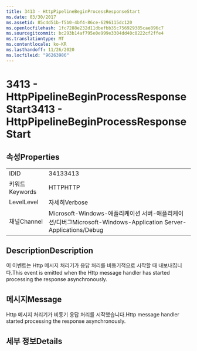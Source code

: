 ```yaml
---
title: 3413 - HttpPipelineBeginProcessResponseStart
ms.date: 03/30/2017
ms.assetid: 85c4d51b-f5b0-4bf4-86ce-6296115dc120
ms.openlocfilehash: 1fc7288e232d11dbefbb35c756929385cae896c7
ms.sourcegitcommit: bc293b14af795e0e999e3304dd40c0222cf2ffe4
ms.translationtype: MT
ms.contentlocale: ko-KR
ms.lasthandoff: 11/26/2020
ms.locfileid: "96263986"
---
```

# <a name="3413---httppipelinebeginprocessresponsestart"></a><span data-ttu-id="2cb3a-102">3413 - HttpPipelineBeginProcessResponseStart</span><span class="sxs-lookup"><span data-stu-id="2cb3a-102">3413 - HttpPipelineBeginProcessResponseStart</span></span>

## <a name="properties"></a><span data-ttu-id="2cb3a-103">속성</span><span class="sxs-lookup"><span data-stu-id="2cb3a-103">Properties</span></span>  
  
|||  
|-|-|  
|<span data-ttu-id="2cb3a-104">ID</span><span class="sxs-lookup"><span data-stu-id="2cb3a-104">ID</span></span>|<span data-ttu-id="2cb3a-105">3413</span><span class="sxs-lookup"><span data-stu-id="2cb3a-105">3413</span></span>|  
|<span data-ttu-id="2cb3a-106">키워드</span><span class="sxs-lookup"><span data-stu-id="2cb3a-106">Keywords</span></span>|<span data-ttu-id="2cb3a-107">HTTP</span><span class="sxs-lookup"><span data-stu-id="2cb3a-107">HTTP</span></span>|  
|<span data-ttu-id="2cb3a-108">Level</span><span class="sxs-lookup"><span data-stu-id="2cb3a-108">Level</span></span>|<span data-ttu-id="2cb3a-109">자세히</span><span class="sxs-lookup"><span data-stu-id="2cb3a-109">Verbose</span></span>|  
|<span data-ttu-id="2cb3a-110">채널</span><span class="sxs-lookup"><span data-stu-id="2cb3a-110">Channel</span></span>|<span data-ttu-id="2cb3a-111">Microsoft-Windows-애플리케이션 서버-애플리케이션/디버그</span><span class="sxs-lookup"><span data-stu-id="2cb3a-111">Microsoft-Windows-Application Server-Applications/Debug</span></span>|  
  
## <a name="description"></a><span data-ttu-id="2cb3a-112">Description</span><span class="sxs-lookup"><span data-stu-id="2cb3a-112">Description</span></span>  

 <span data-ttu-id="2cb3a-113">이 이벤트는 Http 메시지 처리기가 응답 처리를 비동기적으로 시작할 때 내보내집니다.</span><span class="sxs-lookup"><span data-stu-id="2cb3a-113">This event is emitted when the Http message handler has started processing the response asynchronously.</span></span>  
  
## <a name="message"></a><span data-ttu-id="2cb3a-114">메시지</span><span class="sxs-lookup"><span data-stu-id="2cb3a-114">Message</span></span>  

 <span data-ttu-id="2cb3a-115">Http 메시지 처리기가 비동기 응답 처리를 시작했습니다.</span><span class="sxs-lookup"><span data-stu-id="2cb3a-115">Http message handler started processing the response asynchronously.</span></span>  
  
## <a name="details"></a><span data-ttu-id="2cb3a-116">세부 정보</span><span class="sxs-lookup"><span data-stu-id="2cb3a-116">Details</span></span>
